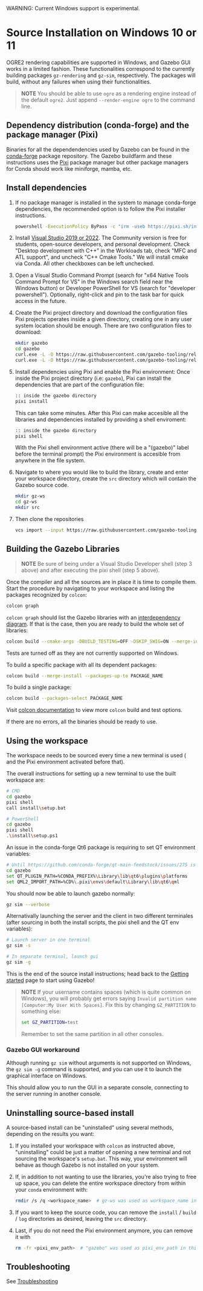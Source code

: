 <div class="warning">
WARNING: Current Windows support is experimental.
</div>

# Source Installation on Windows 10 or 11

OGRE2 rendering capabilities are supported in Windows, and Gazebo GUI
works in a limited fashion. These functionalities correspond to the currently
building packages `gz-rendering` and `gz-sim`, respectively. The packages will build,
without any failures when using their functionalities.

> **NOTE**
> You should be able to use `ogre` as a rendering engine instead of the default `ogre2`.
> Just append `--render-engine ogre` to the command line.

## Dependency distribution (conda-forge) and the package manager (Pixi)

Binaries for all the dependendencies used by Gazebo can be found in the [conda-forge](https://conda-forge.org/)
package repository. The Gazebo buildfarm and these instructions uses the [Pixi](https://pixi.sh/) package manager
but other package managers for Conda should work like miniforge, mamba, etc.

## Install dependencies

1. If no package manager is installed in the system to manage conda-forge dependencies, the recommended
   option is to follow the Pixi installer instructions.

   ```bash
   powershell -ExecutionPolicy ByPass -c "irm -useb https://pixi.sh/install.ps1 | iex"
   ```

2. Install [Visual Studio 2019 or 2022](https://visualstudio.microsoft.com/downloads/).
   The Community version is free for students, open-source developers, and personal
   development. Check "Desktop development with C++" in the Workloads tab,
   check "MFC and ATL support", and uncheck "C++ Cmake Tools." We will install
   cmake via Conda. All other checkboxes can be left unchecked.

3. Open a Visual Studio Command Prompt (search for "x64 Native Tools Command Prompt
   for VS" in the Windows search field near the Windows button) or Developer PowerShell
   for VS (search for "developer powershell"). Optionally,
   right-click and pin to the task bar for quick access in the future.

4. Create the Pixi project directory and download the configuration files
   Pixi projects operates inside a given directory, creating one in any user system location
   should be enough. There are two configuration files to download:
   ```bash
   mkdir gazebo
   cd gazebo
   curl.exe -L -O https://raw.githubusercontent.com/gazebo-tooling/release-tools/refs/heads/master/conda/envs/noble_like/pixi.toml
   curl.exe -L -O https://raw.githubusercontent.com/gazebo-tooling/release-tools/refs/heads/master/conda/envs/noble_like/pixi.lock
   ```
5. Install dependencies using Pixi and enable the Pixi environment:
   Once inside the Pixi project directory (i.e: `gazebo`), Pixi can install the dependencies
   that are part of the configuration file:
   ```bash
   :: inside the gazebo directory
   pixi install
   ```
   This can take some minutes. After this Pixi can make accesible all the libraries and dependencies
   installed by providing a shell enviroment:
   ```bash
   :: inside the gazebo directory
   pixi shell
   ```
   With the Pixi shell environment active (there will be a "(gazebo)" label before the terminal prompt) the Pixi environment
   is accesible from anywhere in the file system.

6. Navigate to where you would like to build the library, create and enter your workspace directory,
   create the `src` directory which will contain the Gazebo source code.
   ```bash
   mkdir gz-ws
   cd gz-ws
   mkdir src
   ```

7. Then clone the repositories
   ```bash
   vcs import --input https://raw.githubusercontent.com/gazebo-tooling/gazebodistro/master/collection-jetty.yaml src/
   ```

## Building the Gazebo Libraries

> **NOTE**
> Be sure of being under a Visual Studio Developer shell (step 3 above) and
> after executing the pixi shell (step 5 above).

Once the compiler and all the sources are in place it is time to compile them.
Start the procedure by navigating to your workspace and listing the packages
recognized by `colcon`:

```bash
colcon graph
```

`colcon graph` should list the Gazebo libraries with an
[interdependency diagram](https://colcon.readthedocs.io/en/released/reference/verb/graph.html#example-output).
If that is the case, then you are ready to build the whole set of libraries:

```bash
colcon build --cmake-args -DBUILD_TESTING=OFF -DSKIP_SWIG=ON --merge-install --packages-up-to gz-sim gz-tools2
```
Tests are turned off as they are not currently supported on Windows.

To build a specific package with all its dependent packages:

```bash
colcon build --merge-install --packages-up-to PACKAGE_NAME
```

To build a single package:

```bash
colcon build --packages-select PACKAGE_NAME
```

Visit [colcon documentation](https://colcon.readthedocs.io/en/released/#) to view more `colcon` build and test options.

If there are no errors, all the binaries should be ready to use.

## Using the workspace

The workspace needs to be sourced every time a new terminal is used (
and the Pixi environment activated before that).

The overall instructions for setting up a new terminal to use the built
workspace are:

```bash
# CMD
cd gazebo
pixi shell
call install\setup.bat

# PowerShell
cd gazebo
pixi shell
.\install\setup.ps1
```
<div class="warning">
An issue in the conda-forge Qt6 package is requiring to set QT environment variables:
</div>

```bash
# Until https://github.com/conda-forge/qt-main-feedstock/issues/275 is resolved
cd gazebo
set QT_PLUGIN_PATH=%CONDA_PREFIX%\Library\lib\qt6\plugins\platforms
set QML2_IMPORT_PATH=%CD%\.pixi\envs\default\Library\lib\qt6\qml
```

You should now be able to launch gazebo normally:

```bash
gz sim --verbose
```

Alternativally launching the server and the client in two different terminales (after sourcing
in both the install scripts, the pixi shell and the QT env variables):

```bash
# Launch server in one terminal
gz sim -s

# In separate terminal, launch gui
gz sim -g
```

This is the end of the source install instructions; head back to the [Getting started](getstarted)
page to start using Gazebo!

> **NOTE**
> If your username contains spaces (which is quite common on Windows), you will probably get errors
>  saying `Invalid partition name [Computer:My User With Spaces]`. Fix this by changing `GZ_PARTITION`
>  to something else:
> ```bat
> set GZ_PARTITION=test
> ```
> Remember to set the same partition in all other consoles.

### Gazebo GUI workaround

Although running `gz sim` without arguments is not supported on Windows,
 the `gz sim -g` command is  supported, and you can use it to launch the graphical interface on Windows.


This should allow you to run the GUI in a separate console, connecting to the server running in another console.

## Uninstalling source-based install

A source-based install can be "uninstalled" using several methods, depending on
the results you want:

  1. If you installed your workspace with `colcon` as instructed above, "uninstalling"
     could be just a matter of opening a new terminal and not sourcing the
     workspace's `setup.bat`. This way, your environment will behave as though
     Gazebo is not installed on your system.

  2. If, in addition to not wanting to use the libraries, you're also trying to
     free up space, you can delete the entire workspace directory from within
     your `conda` environment with:

     ```bash
     rmdir /s /q <workspace_name>  # gz-ws was used as workspace_name in this document
     ```

  3. If you want to keep the source code, you can remove the
     `install` / `build` / `log` directories as desired, leaving the `src` directory.

  4. Last, if you do not need the Pixi environment anymore, you can remove it with

     ```bash
     rm -fr <pixi_env_path>  # "gazebo" was used as pixi_env_path in this document
     ```

## Troubleshooting

See [Troubleshooting](troubleshooting.md#windows)
